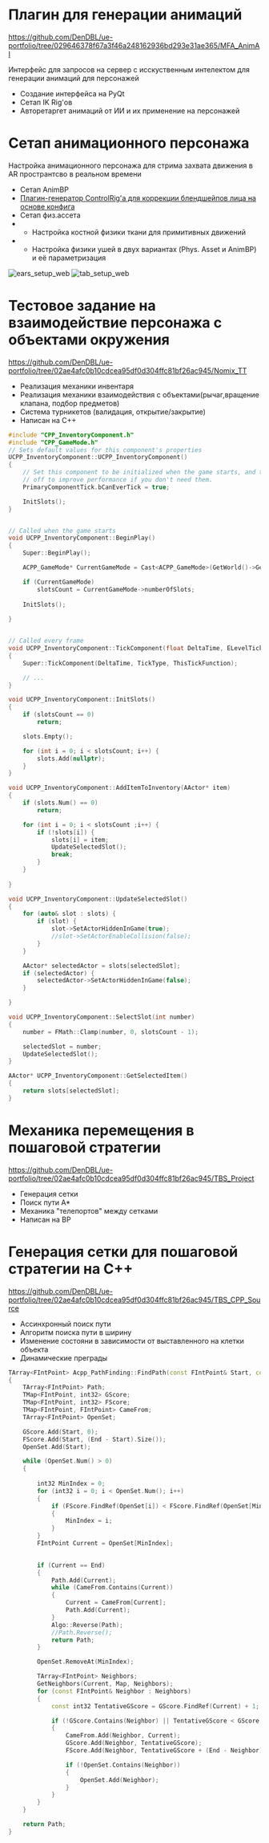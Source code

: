 # Плагин для генерации анимаций  

https://github.com/DenDBL/ue-portfolio/tree/029646378f67a3f46a248162936bd293e31ae365/MFA_AnimAI

Интерфейс для запросов на сервер с исскуственным интелектом для генерации анимаций для персонажей
* Создание интерфейса на PyQt
* Сетап IK Rig'ов 
* Авторетаргет анимаций от ИИ и их применение на персонажей 

# Сетап анимационного персонажа 

Настройка анимационного персонажа для стрима захвата движения в AR пространтсво в реальном времени
* Сетап AnimBP
* [Плагин-генератор ControlRig'а для коррекции блендшейпов лица на основе конфига](https://github.com/DenDBL/ue-portfolio/tree/02ae4afc0b10cdcea95df0d304ffc81bf26ac945/Facial_ControlRig_Builder)
* Сетап физ.ассета
* * Настройка костной физики ткани для примитивных движений
* * Настройка физики ушей в двух вариантах (Phys. Asset и AnimBP) и её параметризация

![ears_setup_web](https://github.com/DenDBL/ue-portfolio/blob/master/res/ears_setup_web.gif?raw=true)
![tab_setup_web](https://github.com/DenDBL/ue-portfolio/blob/master/res/tab_setup_web.gif?raw=true)

# Тестовое задание на взаимодействие персонажа с объектами окружения

https://github.com/DenDBL/ue-portfolio/tree/02ae4afc0b10cdcea95df0d304ffc81bf26ac945/Nomix_TT

* Реализация механики инвентаря
* Реализация механики взаимодействия с объектами(рычаг,вращение клапана, подбор предметов)
* Система турникетов (валидация, открытие/закрытие)
* Написан на C++

```cpp
#include "CPP_InventoryComponent.h"
#include "CPP_GameMode.h"
// Sets default values for this component's properties
UCPP_InventoryComponent::UCPP_InventoryComponent()
{
	// Set this component to be initialized when the game starts, and to be ticked every frame.  You can turn these features
	// off to improve performance if you don't need them.
	PrimaryComponentTick.bCanEverTick = true;

	InitSlots();
}


// Called when the game starts
void UCPP_InventoryComponent::BeginPlay()
{
	Super::BeginPlay();

	ACPP_GameMode* CurrentGameMode = Cast<ACPP_GameMode>(GetWorld()->GetAuthGameMode());

	if (CurrentGameMode)
		slotsCount = CurrentGameMode->numberOfSlots;
	
	InitSlots();
	
}


// Called every frame
void UCPP_InventoryComponent::TickComponent(float DeltaTime, ELevelTick TickType, FActorComponentTickFunction* ThisTickFunction)
{
	Super::TickComponent(DeltaTime, TickType, ThisTickFunction);

	// ...
}

void UCPP_InventoryComponent::InitSlots()
{
	if (slotsCount == 0)
		return;

	slots.Empty();

	for (int i = 0; i < slotsCount; i++) {
		slots.Add(nullptr);
	}
}

void UCPP_InventoryComponent::AddItemToInventory(AActor* item)
{
	if (slots.Num() == 0)
		return;

	for (int i = 0; i < slotsCount ;i++) {
		if (!slots[i]) {
			slots[i] = item;
			UpdateSelectedSlot();
			break;
		}
	}
	
}

void UCPP_InventoryComponent::UpdateSelectedSlot()
{
	for (auto& slot : slots) {
		if (slot) {
			slot->SetActorHiddenInGame(true);
			//slot->SetActorEnableCollision(false);
		}
	}

	AActor* selectedActor = slots[selectedSlot];
	if (selectedActor) {
		selectedActor->SetActorHiddenInGame(false);
	}

}

void UCPP_InventoryComponent::SelectSlot(int number)
{	
	number = FMath::Clamp(number, 0, slotsCount - 1);

	selectedSlot = number;
	UpdateSelectedSlot();
}

AActor* UCPP_InventoryComponent::GetSelectedItem()
{
	return slots[selectedSlot];
}
```

# Механика перемещения в пошаговой стратегии

https://github.com/DenDBL/ue-portfolio/tree/02ae4afc0b10cdcea95df0d304ffc81bf26ac945/TBS_Project

* Генерация сетки
* Поиск пути A*
* Механика "телепортов" между сетками
* Написан на BP

# Генерация сетки для пошаговой стратегии на C++

https://github.com/DenDBL/ue-portfolio/tree/02ae4afc0b10cdcea95df0d304ffc81bf26ac945/TBS_CPP_Source

* Ассинхронный поиск пути
* Алгоритм поиска пути в ширину
* Изменение состояни в зависимости от выставленного на клетки объекта
* Динамические преграды

```cpp
TArray<FIntPoint> Acpp_PathFinding::FindPath(const FIntPoint& Start, const FIntPoint& End, const TMap<FIntPoint, bool>& Map)
{
    TArray<FIntPoint> Path;
    TMap<FIntPoint, int32> GScore;  
    TMap<FIntPoint, int32> FScore;  
    TMap<FIntPoint, FIntPoint> CameFrom;  
    TArray<FIntPoint> OpenSet;  

    GScore.Add(Start, 0);  
    FScore.Add(Start, (End - Start).Size());  
    OpenSet.Add(Start);  

    while (OpenSet.Num() > 0)
    {
        
        int32 MinIndex = 0;
        for (int32 i = 0; i < OpenSet.Num(); i++)
        {
            if (FScore.FindRef(OpenSet[i]) < FScore.FindRef(OpenSet[MinIndex]))
            {
                MinIndex = i;
            }
        }
        FIntPoint Current = OpenSet[MinIndex];

        
        if (Current == End)
        {
            Path.Add(Current);
            while (CameFrom.Contains(Current))
            {
                Current = CameFrom[Current];
                Path.Add(Current);
            }
            Algo::Reverse(Path);
            //Path.Reverse();  
            return Path;
        }

        OpenSet.RemoveAt(MinIndex);  

        TArray<FIntPoint> Neighbors;
        GetNeighbors(Current, Map, Neighbors);  
        for (const FIntPoint& Neighbor : Neighbors)
        {
            const int32 TentativeGScore = GScore.FindRef(Current) + 1;  

            if (!GScore.Contains(Neighbor) || TentativeGScore < GScore.FindRef(Neighbor))
            {
                CameFrom.Add(Neighbor, Current);  
                GScore.Add(Neighbor, TentativeGScore);  
                FScore.Add(Neighbor, TentativeGScore + (End - Neighbor).Size());  

                if (!OpenSet.Contains(Neighbor))
                {
                    OpenSet.Add(Neighbor);  
                }
            }
        }
    }

    return Path;  
}
```


